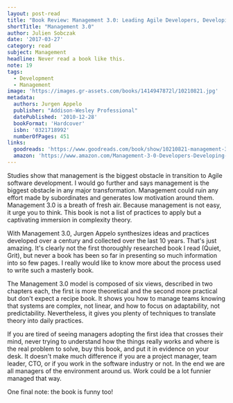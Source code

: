 ```yaml
---
layout: post-read
title: "Book Review: Management 3.0: Leading Agile Developers, Developing Agile Leaders"
shortTitle: "Management 3.0"
author: Julien Sobczak
date: '2017-03-27'
category: read
subject: Management
headline: Never read a book like this.
note: 19
tags:
  - Development
  - Management
image: 'https://images.gr-assets.com/books/1414947872l/10210821.jpg'
metadata:
  authors: Jurgen Appelo
  publisher: "Addison-Wesley Professional"
  datePublished: '2010-12-28'
  bookFormat: 'Hardcover'
  isbn: '0321718992'
  numberOfPages: 451
links:
  goodreads: 'https://www.goodreads.com/book/show/10210821-management-3-0'
  amazon: 'https://www.amazon.com/Management-3-0-Developers-Developing-Addison-Wesley/dp/0321712471/'
---
```



Studies show that management is the biggest obstacle in transition to Agile software development. I would go further and says management is the biggest obstacle in any major transformation. Management could ruin any effort made by subordinates and generates low motivation around them. Management 3.0 is a breath of fresh air. Because management is not easy, it urge you to think. This book is not a list of practices to apply but a captivating immersion in complexity theory.

With Management 3.0, Jurgen Appelo synthesizes ideas and practices developed over a century and collected over the last 10 years. That's just amazing. It's clearly not the first thoroughly researched book I read (Quiet, Grit), but never a book has been so far in presenting so much information into so few pages. I really would like to know more about the process used to write such a masterly book.

The Management 3.0 model is composed of six views, described in two chapters each, the first is more theoretical and the second more practical but don't expect a recipe book. It shows you how to manage teams knowing that systems are complex, not linear, and how to focus on adaptability, not predictability. Nevertheless, it gives you plenty of techniques to translate theory into daily practices.

If you are tired of seeing managers adopting the first idea that crosses their mind, never trying to understand how the things really works and where is the real problem to solve, buy this book, and put it in evidence on your desk. It doesn't make much difference if you are a project manager, team leader, CTO, or if you work in the software industry or not. In the end we are all managers of the environment around us. Work could be a lot funnier managed that way.

One final note: the book is funny too!
